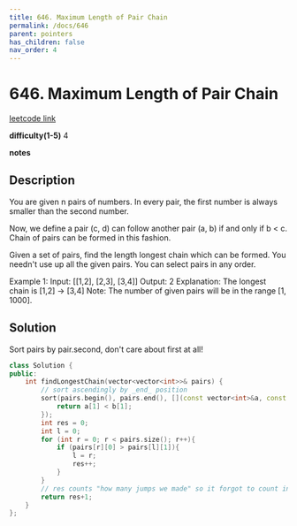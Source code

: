 ```yaml
---
title: 646. Maximum Length of Pair Chain
permalink: /docs/646
parent: pointers
has_children: false
nav_order: 4
---
```

# 646. Maximum Length of Pair Chain
[leetcode link](https://leetcode.com/problems/maximum-length-of-pair-chain/)

**difficulty(1-5)** 
4

**notes**   


## Description
You are given n pairs of numbers. In every pair, the first number is always smaller than the second number.

Now, we define a pair (c, d) can follow another pair (a, b) if and only if b < c. Chain of pairs can be formed in this fashion.

Given a set of pairs, find the length longest chain which can be formed. You needn't use up all the given pairs. You can select pairs in any order.

Example 1:
Input: [[1,2], [2,3], [3,4]]
Output: 2
Explanation: The longest chain is [1,2] -> [3,4]
Note:
The number of given pairs will be in the range [1, 1000].

## Solution

Sort pairs by pair.second, don't care about first at all!

```c++
class Solution {
public:
    int findLongestChain(vector<vector<int>>& pairs) {
        // sort ascendingly by _end_ position
        sort(pairs.begin(), pairs.end(), [](const vector<int>&a, const vector<int>& b){
            return a[1] < b[1];
        }); 
        int res = 0;
        int l = 0; 
        for (int r = 0; r < pairs.size(); r++){
            if (pairs[r][0] > pairs[l][1]){
                l = r;
                res++;
            }
        }
        // res counts "how many jumps we made" so it forgot to count in the first item.
        return res+1;
    }
};
```

<!-- 
Default label
{: .label }

Blue label
{: .label .label-blue }

Stable
{: .label .label-green }

New release
{: .label .label-purple }

Coming soon
{: .label .label-yellow }

Deprecated
{: .label .label-red } -->
